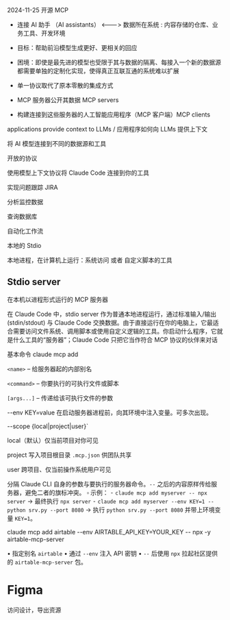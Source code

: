 2024-11-25 开源 MCP

- 连接 AI 助手 （AI assistants） <---> 数据所在系统 : 内容存储的仓库、业务工具、开发环境

- 目标：帮助前沿模型生成更好、更相关的回应

- 困境：即使是最先进的模型也受限于其与数据的隔离、每接入一个新的数据源都需要单独的定制化实现，使得真正互联互通的系统难以扩展

- 单一协议取代了原本零散的集成方式

- MCP 服务器公开其数据 MCP servers

- 构建连接到这些服务器的人工智能应用程序（MCP 客户端）MCP clients


applications provide context to LLMs / 应用程序如何向 LLMs 提供上下文

将 AI 模型连接到不同的数据源和工具

开放的协议

使用模型上下文协议将 Claude Code 连接到你的工具

实现问题跟踪 JIRA

分析监控数据

查询数据库

自动化工作流

本地的 Stdio

本地进程，在计算机上运行：系统访问 或者 自定义脚本的工具

## Stdio server

在本机以进程形式运行的 MCP 服务器

在 Claude Code 中，stdio server 作为普通本地进程运行，通过标准输入/输出 (stdin/stdout) 与 Claude Code 交换数据。由于直接运行在你的电脑上，它最适合需要访问文件系统、调用脚本或使用自定义逻辑的工具。你启动什么程序，它就是什么工具的“服务器”；Claude Code 只把它当作符合 MCP 协议的伙伴来对话

基本命令 claude mcp add

`<name>` – 给服务器起的内部别名

`<command>` – 你要执行的可执行文件或脚本

`[args...]` – 传递给该可执行文件的参数

--env KEY=value 在启动服务器进程前，向其环境中注入变量。可多次出现。

--scope {local|project|user}`

local（默认）仅当前项目对你可见

project 写入项目根目录 ‎`.mcp.json` 供团队共享

user 跨项目、仅当前操作系统用户可见

分隔 Claude CLI 自身的参数与要执行的服务器命令。‎`--` 之后的内容原样传给服务器，避免二者的旗标冲突。
 ▫ 示例：
 ⁃ ‎`claude mcp add myserver -- npx server` → 最终执行 ‎`npx server`
 ⁃ ‎`claude mcp add myserver --env KEY=1 -- python srv.py --port 8080` → 执行 ‎`python srv.py --port 8080` 并带上环境变量 ‎`KEY=1`。

claude mcp add airtable --env AIRTABLE_API_KEY=YOUR_KEY -- npx -y airtable-mcp-server

• 指定别名 ‎`airtable`
• 通过 ‎`--env` 注入 API 密钥
• ‎`--` 后使用 ‎`npx` 拉起社区提供的 ‎`airtable-mcp-server` 包。

# Figma

访问设计，导出资源
